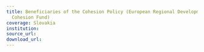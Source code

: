```yaml
---
title: Beneficiaries of the Cohesion Policy (European Regional Development Fund and
  Cohesion Fund)
coverage: Slovakia
institution: 
source_url: 
download_url: 
---
```

